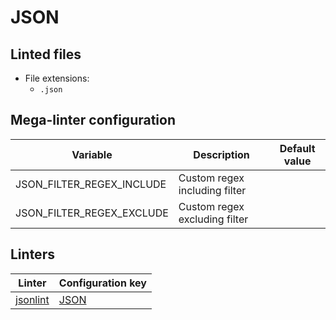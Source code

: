 <!-- markdownlint-disable MD003 MD020 MD033 MD041 -->
<!-- Generated by .automation/build.py, please do not update manually -->
# JSON

## Linted files

- File extensions:
  - `.json`

## Mega-linter configuration

| Variable | Description | Default value |
| ----------------- | -------------- | -------------- |
| JSON_FILTER_REGEX_INCLUDE | Custom regex including filter |  |
| JSON_FILTER_REGEX_EXCLUDE | Custom regex excluding filter |  |

## Linters

| Linter | Configuration key |
| ------ | ----------------- |
| [jsonlint](json_jsonlint.md) | [JSON](json_jsonlint.md) |
